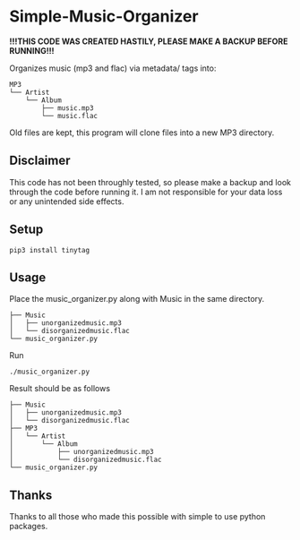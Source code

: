 # Simple-Music-Organizer

**!!!THIS CODE WAS CREATED HASTILY, PLEASE MAKE A BACKUP BEFORE RUNNING!!!**

Organizes music (mp3 and flac) via metadata/ tags into:

```
MP3
└── Artist
    └── Album
        ├── music.mp3
        └── music.flac
```

Old files are kept, this program will clone files into a new MP3 directory.

## Disclaimer

This code has not been throughly tested, so please make a backup and look through the code before running it.  I am not responsible for your data loss or any unintended side effects.

## Setup

```
pip3 install tinytag
```

## Usage

Place the music_organizer.py along with Music in the same directory.

```
├── Music
│   ├── unorganizedmusic.mp3
│   └── disorganizedmusic.flac
└── music_organizer.py
```
Run

```
./music_organizer.py
```

Result should be as follows
```
├── Music
│   ├── unorganizedmusic.mp3
│   └── disorganizedmusic.flac
├── MP3
│   └── Artist
│       └── Album
│           ├── unorganizedmusic.mp3
│           └── disorganizedmusic.flac
└── music_organizer.py
```

## Thanks

Thanks to all those who made this possible with simple to use python packages.

